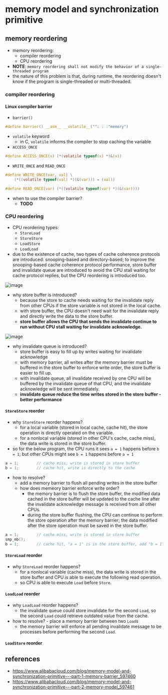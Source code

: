 # memory model and synchronization primitive

## memory reordering
* memory reordering:
    * compiler reordering
    * CPU reordering
* **NOTE**: `memory reordering shall not modify the behavior of a single-threaded program`
* the nature of this problem is that, during runtime, the reordering doesn't know if the program is single-threaded or multi-threaded.

### compiler reordering

#### Linux compiler barrier

* `barrier()`
```c
#define barrier() __asm__ __volatile__("": : :"memory")
```

* `volatile` keyword
    * in C, `volatile` informs the compiler to stop caching the variable
* `ACCESS_ONCE`
```c
#define ACCESS_ONCE(x) (*(volatile typeof(x) *)&(x))
```
* `WRITE_ONCE` and `READ_ONCE`
```c
#define WRITE_ONCE(var, val) \
	(*((volatile typeof(val) *)(&(var))) = (val))

#define READ_ONCE(var) (*((volatile typeof(var) *)(&(var))))
```

* when to use the compiler barrier?
    * **TODO**


### CPU reordering
* CPU reordering types:
    * `StoreLoad`
    * `StoreStore`
    * `LoadStore`
    * `LoadLoad`
* due to the existence of cache, two types of cache coherence protocols are introduced: snooping-based and directory-based; to improve the snooping-based cache coherence protocol performance, store buffer and invalidate queue are introduced to avoid the CPU stall waiting for cache protocol replies, but the CPU reordering is introduced too.

![image](https://github.com/user-attachments/assets/c911697e-e6f4-4d1d-a67a-e1a9b9799d6b)


* why store buffer is introduced?
    * because the store to cache needs waiting for the invalidate reply from other CPUs if the store variable is not stored in the local cache.
    * with store buffer, the CPU doesn't need wait for the invalidate reply and directly write the data to the store buffer.
    * **store buffer allows the CPU that sends the invalidate continue to run without CPU stall waiting for invalidate acknowledge.**

![image](https://github.com/user-attachments/assets/53df9a35-7c24-4c8e-94d9-eda9ddeb9810)

* why invalidate queue is introduced?
    * store buffer is easy to fill up by writes waiting for invalidate acknowledge
    * with memory barrier, all writes after the memory barrier must be buffered in the store buffer to enforce write order, the store buffer is easier to fill up.
    * with invalidate queue, all invalidate received by one CPU will be buffered by the invalidate queue of that CPU, and the invalidate acknowledge will be sent immediately.
    * **invalidate queue reduce the time writes stored in the store buffer - better performance**

#### `StoreStore` reorder
* why `StoreStore` reorder happens?
    * for a local variable (stored in local cache, cache hit), the store operation is directly operated on the variable.
    * for a nonlocal variable (stored in other CPU's cache, cache miss), the data write is stored in the store buffer.
* so for the below program, the CPU runs it sees `a = 1` happens before `b = 1`; but other CPUs might see `b = 1` happens before `a = 1`
```c
a = 1;        // cache miss, write is stored in store buffer
b = 1;        // cache hit, write is directly to the cache
```
* how to resolve?
    * add a memory barrier to flush all pending writes in the store buffer
    * how does memeory barrier enforce write order?
        * the memory barrier is to flush the store buffer, the modified data cached in the store buffer will be updated to the cache line after the invalidate acknowledge message is received from all other CPUs.
        * during the store buffer flushing, the CPU can continue to perform the store operation after the memory barrier; the data modified after the store operation must be saved in the store buffer.

```c
a = 1;        // cache miss, write is stored in store buffer
smp_mb();
b = 1;        // cache hit, "a = 1" is in the store buffer, add "b = 1" to the store buffer
```

#### `StoreLoad` reorder
* why `StoreLoad` reorder happens?
    * for a nonlocal variable (cache miss), the data write is stored in the store buffer and CPU is able to execute the following read operation.
    * so CPU is able to execute `Load` before `Store`.

#### `LoadLoad` reorder
* why `LoadLoad` reorder happens?
    * the invalidate queue could store invalidate for the second `Load`, so the second `Load` could retrieve outdated value from the cache.
* how to resolve? - place a memory barrier between two `Load`s
    * the memory barrier will enforce all pending invalidate message to be processes before performing the second `Load`.

#### `LoadStore` reorder

## references
* https://www.alibabacloud.com/blog/memory-model-and-synchronization-primitive---part-1-memory-barrier_597460
* https://www.alibabacloud.com/blog/memory-model-and-synchronization-primitive---part-2-memory-model_597461

